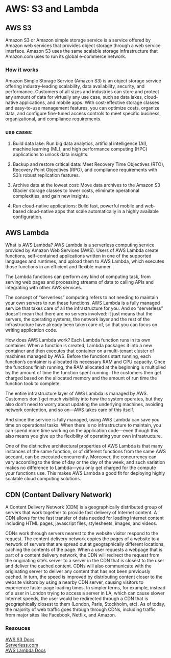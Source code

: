 # AWS: S3 and Lambda

## AWS S3

Amazon S3 or Amazon simple storage service is a service offered by Amazon web services that provides object storage through a web service interface. Amazon S3 uses the same scalable storage infrastructure that Amazon.com uses to run its global e-commerce network.

### How it works

Amazon Simple Storage Service (Amazon S3) is an object storage service offering industry-leading scalability, data availability, security, and performance. Customers of all sizes and industries can store and protect any amount of data for virtually any use case, such as data lakes, cloud-native applications, and mobile apps. With cost-effective storage classes and easy-to-use management features, you can optimize costs, organize data, and configure fine-tuned access controls to meet specific business, organizational, and compliance requirements.

### use cases:

1. Build data lake:
   Run big data analytics, artificial intelligence (AI), machine learning (ML), and high performance computing (HPC) applications to unlock data insights.

2. Backup and restore critical data:
   Meet Recovery Time Objectives (RTO), Recovery Point Objectives (RPO), and compliance requirements with S3’s robust replication features.

3. Archive data at the lowest cost:
   Move data archives to the Amazon S3 Glacier storage classes to lower costs, eliminate operational complexities, and gain new insights.

4. Run cloud-native applications:
   Build fast, powerful mobile and web-based cloud-native apps that scale automatically in a highly available configuration.

## AWS Lambda

What is AWS Lambda?
AWS Lambda is a serverless computing service provided by Amazon Web Services (AWS). Users of AWS Lambda create functions, self-contained applications written in one of the supported languages and runtimes, and upload them to AWS Lambda, which executes those functions in an efficient and flexible manner.

The Lambda functions can perform any kind of computing task, from serving web pages and processing streams of data to calling APIs and integrating with other AWS services.

The concept of “serverless” computing refers to not needing to maintain your own servers to run these functions. AWS Lambda is a fully managed service that takes care of all the infrastructure for you. And so “serverless” doesn’t mean that there are no servers involved: it just means that the servers, the operating systems, the network layer and the rest of the infrastructure have already been taken care of, so that you can focus on writing application code.

How does AWS Lambda work?
Each Lambda function runs in its own container. When a function is created, Lambda packages it into a new container and then executes that container on a multi-tenant cluster of machines managed by AWS. Before the functions start running, each function’s container is allocated its necessary RAM and CPU capacity. Once the functions finish running, the RAM allocated at the beginning is multiplied by the amount of time the function spent running. The customers then get charged based on the allocated memory and the amount of run time the function took to complete.

The entire infrastructure layer of AWS Lambda is managed by AWS. Customers don’t get much visibility into how the system operates, but they also don’t need to worry about updating the underlying machines, avoiding network contention, and so on—AWS takes care of this itself.

And since the service is fully managed, using AWS Lambda can save you time on operational tasks. When there is no infrastructure to maintain, you can spend more time working on the application code—even though this also means you give up the flexibility of operating your own infrastructure.

One of the distinctive architectural properties of AWS Lambda is that many instances of the same function, or of different functions from the same AWS account, can be executed concurrently. Moreover, the concurrency can vary according to the time of day or the day of the week, and such variation makes no difference to Lambda—you only get charged for the compute your functions use. This makes AWS Lambda a good fit for deploying highly scalable cloud computing solutions.

## CDN (Content Delivery Network)

A Content Delivery Network (CDN) is a geographically distributed group of servers that work together to provide fast delivery of Internet content. A CDN allows for the fast transfer of data needed for loading Internet content including HTML pages, javascript files, stylesheets, images, and videos.

CDNs work through servers nearest to the website visitor respond to the request. The content delivery network copies the pages of a website to a network of servers that are spread out at geographically different locations, caching the contents of the page. When a user requests a webpage that is part of a content delivery network, the CDN will redirect the request from the originating site’s server to a server in the CDN that is closest to the user and deliver the cached content. CDNs will also communicate with the originating server to deliver any content that has not been previously cached. In turn, the speed is improved by distributing content closer to the website visitors by using a nearby CDN server, causing visitors to experience faster page loading times. In simpler terms, for example, instead of a user in London trying to access a server in LA, which can cause slower Internet speeds, the user would be redirected through a CDN that is geographically closest to them (London, Paris, Stockholm, etc). As of today, the majority of web traffic goes through through CDNs, including traffic from major sites like Facebook, Netflix, and Amazon.

### Resouces

[AWS S3 Docs](https://aws.amazon.com/s3/)<br>
[Serverless.com](https://www.serverless.com/aws-lambda)<br>
[AWS Lambda Docs](https://aws.amazon.com/lambda/)<br>
